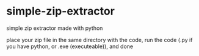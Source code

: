 # simple-zip-extractor
simple zip extractor made with python

place your zip file in the same directory with the code, run the code (.py if you have python, or .exe (executeable)), and done
